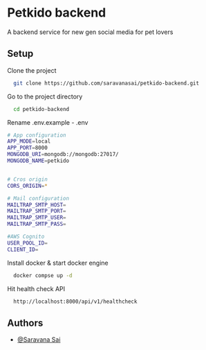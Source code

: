 
# Petkido backend 

A backend service for new gen social media for pet lovers


## Setup

Clone the project

```bash
  git clone https://github.com/saravanasai/petkido-backend.git
```

Go to the project directory

```bash
  cd petkido-backend
```
Rename .env.example  - .env

```bash
# App configuration
APP_MODE=local
APP_PORT=8000
MONGODB_URI=mongodb://mongodb:27017/
MONGODB_NAME=petkido


# Cros origin
CORS_ORIGIN=*

# Mail configuration 
MAILTRAP_SMTP_HOST=
MAILTRAP_SMTP_PORT=
MAILTRAP_SMTP_USER=
MAILTRAP_SMTP_PASS=

#AWS Cognito 
USER_POOL_ID=
CLIENT_ID=

```

Install docker & start docker engine

```bash
  docker compse up -d
```

Hit health check API

```bash
  http://localhost:8000/api/v1/healthcheck
```


## Authors

- [@Saravana Sai](https://github.com/saravanasai)

